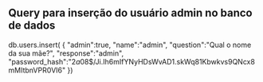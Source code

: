 ## Query para inserção do usuário admin no banco de dados
db.users.insert(
  {
    "admin":true,
    "name":"admin",
    "question":"Qual o nome da sua mãe?",
    "response":"admin",
    "password_hash":"$2a$08$/Ji.Ih6mIfYNyHDsWvAD1.skWq81Kbwkvs9QNcx8mMItbnVPR0VI6"
  })